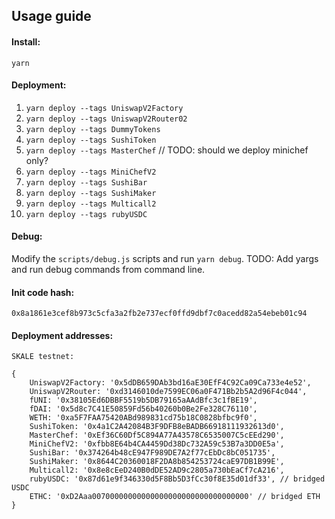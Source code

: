## Usage guide

#### Install: 

`yarn`

#### Deployment:
1. `yarn deploy --tags UniswapV2Factory`
2. `yarn deploy --tags UniswapV2Router02`
3. `yarn deploy --tags DummyTokens`
4. `yarn deploy --tags SushiToken`
5. `yarn deploy --tags MasterChef` // TODO: should we deploy minichef only?
6. `yarn deploy --tags MiniChefV2`
7. `yarn deploy --tags SushiBar`
8. `yarn deploy --tags SushiMaker`
9. `yarn deploy --tags Multicall2`
9. `yarn deploy --tags rubyUSDC`

#### Debug:

Modify the `scripts/debug.js` scripts and run `yarn debug`.
TODO: Add yargs and run debug commands from command line.


#### Init code hash:
`0x8a1861e3cef8b973c5cfa3a2fb2e737ecf0ffd9dbf7c0acedd82a54ebeb01c94`

#### Deployment addresses: 

```
SKALE testnet:

{
    UniswapV2Factory: '0x5dDB659DAb3bd16aE30EfF4C92Ca09Ca733e4e52',
    UniswapV2Router: '0xd3146010de7599EC06a0F471Bb2b5A2d96F4c044',
    fUNI: '0x38105Ed6DBBF5519b5DB79165aAAdBfc3c1fBE19',
    fDAI: '0x5d8c7C41E50859Fd56b40260b0Be2Fe328C76110',
    WETH: '0xa5F7FAA75420ABd989831cd75b18C0828bfbc9f0',
    SushiToken: '0x4a1C2A42084B3F9DFB8eBADB66918111932613d0',
    MasterChef: '0xEf36C60Df5C894A77A43578C6535007C5cEEd290',
    MiniChefV2: '0xfbb8E64b4CA4459Dd38Dc732A59c53B7a3DD0E5a',
    SushiBar: '0x374264b48cE947F989DE7A2f77cEbDc8bC051735',
    SushiMaker: '0x8644C20360018F2DA8b854253724caE97DB1B99E',
    Multicall2: '0x8e8cEeD240B0dDE52AD9c2805a730bEaCf7cA216',
    rubyUSDC: '0x87d61e9f346330d5F8Bb5D3fCc30f8E35d01df33', // bridged USDC
    ETHC: '0xD2Aaa00700000000000000000000000000000000' // bridged ETH
}

```